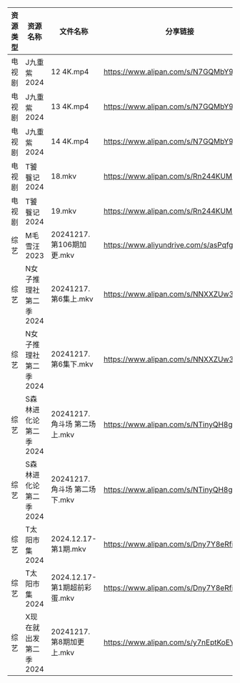 | 资源类型 | 资源名称          | 文件名称                   | 分享链接                                      | 更新时间                |
| ---- | ------------- | ---------------------- | ----------------------------------------- | ------------------- |
| 电视剧  | J九重紫2024      | 12 4K.mp4              | https://www.alipan.com/s/N7GQMbY99Gt      | 2024-12-17 00:05:38 |
| 电视剧  | J九重紫2024      | 13 4K.mp4              | https://www.alipan.com/s/N7GQMbY99Gt      | 2024-12-17 00:05:38 |
| 电视剧  | J九重紫2024      | 14 4K.mp4              | https://www.alipan.com/s/N7GQMbY99Gt      | 2024-12-17 00:05:38 |
| 电视剧  | T饕餮记2024      | 18.mkv                 | https://www.alipan.com/s/Rn244KUMhV7      | 2024-12-17 14:06:16 |
| 电视剧  | T饕餮记2024      | 19.mkv                 | https://www.alipan.com/s/Rn244KUMhV7      | 2024-12-17 14:06:16 |
| 综艺   | M毛雪汪2023      | 20241217.第106期加更.mkv   | https://www.aliyundrive.com/s/asPqfgPRqAg | 2024-12-17 14:07:01 |
| 综艺   | N女子推理社第二季2024 | 20241217.第6集上.mkv      | https://www.alipan.com/s/NNXXZUw3FNE      | 2024-12-17 14:07:26 |
| 综艺   | N女子推理社第二季2024 | 20241217.第6集下.mkv      | https://www.alipan.com/s/NNXXZUw3FNE      | 2024-12-17 14:07:25 |
| 综艺   | S森林进化论第二季2024 | 20241217.角斗场 第二场上.mkv  | https://www.alipan.com/s/NTinyQH8gfp      | 2024-12-17 14:07:46 |
| 综艺   | S森林进化论第二季2024 | 20241217.角斗场 第二场下.mkv  | https://www.alipan.com/s/NTinyQH8gfp      | 2024-12-17 14:07:46 |
| 综艺   | T太阳市集2024     | 2024.12.17-第1期.mkv     | https://www.alipan.com/s/Dny7Y8eRfii      | 2024-12-17 14:07:52 |
| 综艺   | T太阳市集2024     | 2024.12.17-第1期超前彩蛋.mkv | https://www.alipan.com/s/Dny7Y8eRfii      | 2024-12-17 14:07:51 |
| 综艺   | X现在就出发第二季2024 | 20241217.第8期加更上.mkv    | https://www.alipan.com/s/y7nEptKoEYs      | 2024-12-17 14:08:15 |
